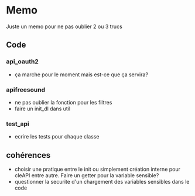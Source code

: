 # Memo
Juste un memo pour ne pas oublier 2 ou 3 trucs

## Code

### api_oauth2

- ça marche pour le moment mais est-ce que ça servira?

### apifreesound

- ne pas oublier la fonction pour les filtres
- faire un init_dl dans util

### test_api

- ecrire les tests pour chaque classe

## cohérences

- choisir une pratique entre le init ou simplement création interne pour cleAPI entre autre. Faire un getter pour la variable sensible?
- questionner la securite d'un chargement des variables sensibles dans le code